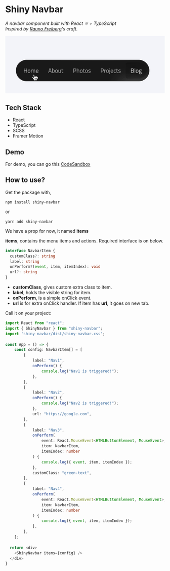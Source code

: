 # Shiny Navbar
*A navbar component built with React ⚛️ + TypeScript\
Inspired by [Rauno Freiberg](https://rauno.me/)'s craft.*

![Demo](./shiny-navbar.gif)

## Tech Stack
- React
- TypeScript
- SCSS
- Framer Motion

## Demo
For demo, you can go this [CodeSandbox](https://codesandbox.io/s/magical-wilson-0jkkbs?file=/src/App.tsx)

## How to use?

Get the package with,
```shell
npm install shiny-navbar
```
or
```shell
yarn add shiny-navbar
```

We have a prop for now, it named **items**

**items**, contains the menu items and actions. Required interface is on below.

```typescript jsx
interface NavbarItem {
  customClass?: string
  label: string
  onPerform?(event, item, itemIndex): void
  url?: string
}
```

- __customClass__, gives custom extra class to item.
- __label__, holds the visible string for item.
- __onPerform__, is a simple onClick event.
- __url__ is for extra onClick handler. If item has **url**, it goes on new tab.

Call it on your project:

```typescript jsx
import React from "react";
import { ShinyNavbar } from "shiny-navbar";
import 'shiny-navbar/dist/shiny-navbar.css';

const App = () => {
    const config: NavbarItem[] = [
        {
            label: "Nav1",
            onPerform() {
                console.log("Nav1 is triggered!");
            },
        },
        {
            label: "Nav2",
            onPerform() {
                console.log("Nav2 is triggered!");
            },
            url: "https://google.com",
        },
        {
            label: "Nav3",
            onPerform(
                event: React.MouseEvent<HTMLButtonElement, MouseEvent>,
                item: NavbarItem,
                itemIndex: number
            ) {
                console.log({ event, item, itemIndex });
            },
            customClass: "green-text",
        },
        {
            label: "Nav4",
            onPerform(
                event: React.MouseEvent<HTMLButtonElement, MouseEvent>,
                item: NavbarItem,
                itemIndex: number
            ) {
                console.log({ event, item, itemIndex });
            },
        },
    ];
  
  return <div>
    <ShinyNavbar items={config} />
  </div>
}
```
